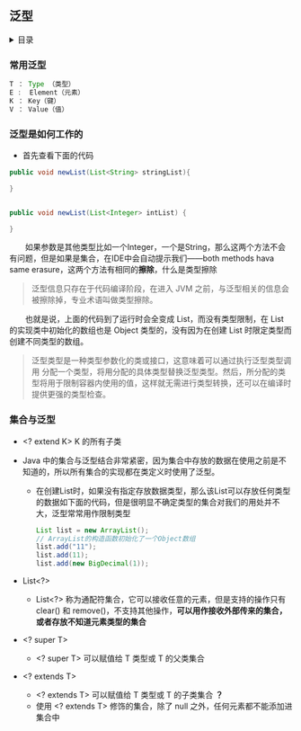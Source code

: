 ## 泛型

<details>
  <summary>目录</summary>

  [常用泛型](#常用泛型)  
  [泛型如何工作](#集合与泛型)  
  [集合与泛型](#集合与泛型)
</details>

### 常用泛型
```java
T ： Type （类型） 
E :  Element（元素） 
K ： Key（键） 
V ： Value（值） 
```

### 泛型是如何工作的
- 首先查看下面的代码
```java
public void newList(List<String> stringList){

}


public void newList(List<Integer> intList) {

}
```
&emsp;&emsp;如果参数是其他类型比如一个Integer，一个是String，那么这两个方法不会有问题，但是如果是集合，在IDE中会自动提示我们——both methods hava same erasure，这两个方法有相同的**擦除**，什么是类型擦除
>泛型信息只存在于代码编译阶段，在进入 JVM 之前，与泛型相关的信息会被擦除掉，专业术语叫做类型擦除。

&emsp;&emsp;也就是说，上面的代码到了运行时会全变成 List，而没有类型限制，在 List 的实现类中初始化的数组也是 Object 类型的，没有因为在创建 List 时限定类型而创建不同类型的数组。
>泛型类型是一种类型参数化的类或接口，这意味着可以通过执行泛型类型调用 分配一个类型，将用分配的具体类型替换泛型类型。然后，所分配的类型将用于限制容器内使用的值，这样就无需进行类型转换，还可以在编译时提供更强的类型检查。

### 集合与泛型
- \<? extend K> K 的所有子类  

- Java 中的集合与泛型结合非常紧密，因为集合中存放的数据在使用之前是不知道的，所以所有集合的实现都在类定义时使用了泛型。
    - 在创建List时，如果没有指定存放数据类型，那么该List可以存放任何类型的数据如下面的代码，但是很明显不确定类型的集合对我们的用处并不大，泛型常常用作限制类型
        ```java
        List list = new ArrayList();
        // ArrayList的构造函数初始化了一个Object数组
        list.add("11");
        list.add(11);
        list.add(new BigDecimal(1));
        ```
- List<?> 
    - List<?> 称为通配符集合，它可以接收任意的元素，但是支持的操作只有 clear() 和 remove()，不支持其他操作，**可以用作接收外部传来的集合，或者存放不知道元素类型的集合**

- \<? super T>
    - \<? super T> 可以赋值给 T 类型或 T 的父类集合
- \<? extends T>
    - \<? extends T> 可以赋值给 T 类型或 T 的子类集合 **？** 
    - 使用 <? extends T> 修饰的集合，除了 null 之外，任何元素都不能添加进集合中